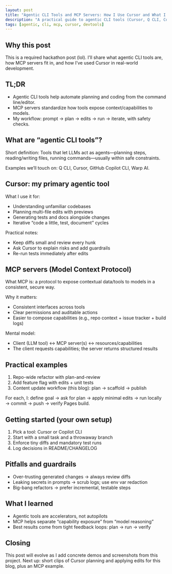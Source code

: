 ```yaml
---
layout: post
title: "Agentic CLI Tools and MCP Servers: How I Use Cursor and What I Learned"
description: "A practical guide to agentic CLI tools (Cursor, Q CLI, Copilot CLI, Warp) and Model Context Protocol (MCP) servers—what they are, how they work, and how I use them in real projects."
tags: [agentic, cli, mcp, cursor, devtools]
---
```


## Why this post
This is a required hackathon post (lol). I’ll share what agentic CLI tools are, how MCP servers fit in, and how I’ve used Cursor in real-world development.

## TL;DR
- Agentic CLI tools help automate planning and coding from the command line/editor.
- MCP servers standardize how tools expose context/capabilities to models.
- My workflow: prompt → plan → edits → run → iterate, with safety checks.

## What are “agentic CLI tools”?
Short definition: Tools that let LLMs act as agents—planning steps, reading/writing files, running commands—usually within safe constraints.

Examples we’ll touch on: Q CLI, Cursor, GitHub Copilot CLI, Warp AI.

## Cursor: my primary agentic tool
What I use it for:
- Understanding unfamiliar codebases
- Planning multi-file edits with previews
- Generating tests and docs alongside changes
- Iterative “code a little, test, document” cycles

Practical notes:
- Keep diffs small and review every hunk
- Ask Cursor to explain risks and add guardrails
- Re-run tests immediately after edits

## MCP servers (Model Context Protocol)
What MCP is: a protocol to expose contextual data/tools to models in a consistent, secure way.

Why it matters:
- Consistent interfaces across tools
- Clear permissions and auditable actions
- Easier to compose capabilities (e.g., repo context + issue tracker + build logs)

Mental model:
- Client (LLM tool) ↔ MCP server(s) ↔ resources/capabilities
- The client requests capabilities; the server returns structured results

## Practical examples
1) Repo-wide refactor with plan-and-review
2) Add feature flag with edits + unit tests
3) Content update workflow (this blog): plan → scaffold → publish

For each, I: define goal → ask for plan → apply minimal edits → run locally → commit → push → verify Pages build.

## Getting started (your own setup)
1) Pick a tool: Cursor or Copilot CLI
2) Start with a small task and a throwaway branch
3) Enforce tiny diffs and mandatory test runs
4) Log decisions in README/CHANGELOG

## Pitfalls and guardrails
- Over-trusting generated changes → always review diffs
- Leaking secrets in prompts → scrub logs; use env var redaction
- Big-bang refactors → prefer incremental, testable steps

## What I learned
- Agentic tools are accelerators, not autopilots
- MCP helps separate “capability exposure” from “model reasoning”
- Best results come from tight feedback loops: plan → run → verify

## Closing
This post will evolve as I add concrete demos and screenshots from this project. Next up: short clips of Cursor planning and applying edits for this blog, plus an MCP example.


